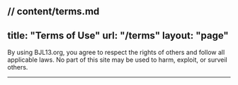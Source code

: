 // content/terms.md
---
title: "Terms of Use"
url: "/terms"
layout: "page"
---

By using BJL13.org, you agree to respect the rights of others and follow all applicable laws. No part of this site may be used to harm, exploit, or surveil others.

---
